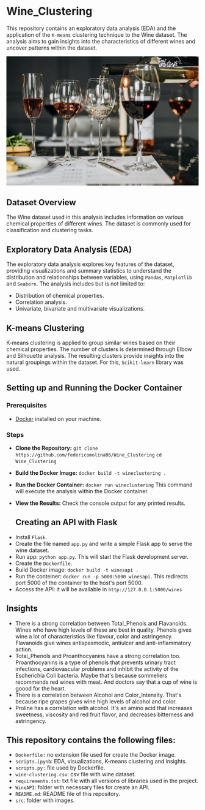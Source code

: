 # Wine_Clustering

This repository contains an exploratory data analysis (EDA) and the application of the `K-means` clustering technique to the Wine dataset. The analysis aims to gain insights into the characteristics of different wines and uncover patterns within the dataset.

![](https://github.com/federicomolina86/Wine_Clustering/blob/main/src/wine-cups.jpg)

## Dataset Overview

The Wine dataset used in this analysis includes information on various chemical properties of different wines. The dataset is commonly used for classification and clustering tasks.


## Exploratory Data Analysis (EDA)

The exploratory data analysis explores key features of the dataset, providing visualizations and summary statistics to understand the distribution and relationships between variables, using `Pandas`, `Matplotlib` and `Seaborn`. The analysis includes but is not limited to:

- Distribution of chemical properties.
- Correlation analysis.
- Univariate, bivariate and multivariate visualizations.

## K-means Clustering

K-means clustering is applied to group similar wines based on their chemical properties. The number of clusters is determined through Elbow and Silhouette analysis. The resulting clusters provide insights into the natural groupings within the dataset. For this, `Scikit-learn` library was used.


## Setting up and Running the Docker Container

### Prerequisites

* [Docker](https://www.docker.com/) installed on your machine.

### Steps

* **Clone the Repository:** `git clone https://github.com/federicomolina86/Wine_Clustering`
`cd Wine_Clustering`
* **Build the Docker Image:** `docker build -t wineclustering .`
* **Run the Docker Container:** `docker run wineclustering`
  This command will execute the analysis within the Docker container.
* **View the Results:**
  Check the console output for any printed results.

  ## Creating an API with Flask
- Install `Flask`.
- Create the file named `app.py` and write a simple Flask app to serve the wine dataset.
- Run app: `python app.py`. This will start the Flask development server.
- Create the `Dockerfile`.
- Build Docker image: `docker build -t winesapi .`
- Run the conteiner: `docker run -p 5000:5000 winesapi`. This redirects port 5000 of the container to the host's port 5000.
- Access the API: it will be available in `http://127.0.0.1:5000/wines`
  
## Insights

- There is a strong correlation between Total_Phenols and Flavanoids. Wines who have high levels of these are best in quality. Phenols gives wine a lot of characteristics like flavour, color and astringency. Flavanoids give wines antispasmodic, antiulcer and anti-inflammatory action.
- Total_Phenols and Proanthocyanins have a strong correlation too. Proanthocyanins is a type of phenols that prevents urinary tract infections, cardiovascular problems and inhibit the activity of the Escherichia Coli bacteria. Maybe that's because sommeliers recommends red wines with meat. And doctors say that a cup of wine is goood for the heart.
- There is a correlation between Alcohol and Color_Intensity. That's because ripe grapes gives wine high levels of alcohol and color.
- Proline has a correlation with alcohol. It's an amino acid that increases sweetness, viscosity and red fruit flavor, and decreases bitterness and astringency.


## This repository contains the following files:

- `Dockerfile:` no extension file used for create the Docker image.
- `scripts.ipynb`: EDA, visualizations, K-means clustering and insights.
- `scripts.py:` file used by Dockerfile.
- `wine-clustering.csv`: csv file with wine dataset.
- `requirements.txt`: txt file with all versions of libraries used in the project.
- `WineAPI`: folder with necessary files for create an API.
- `README.md`: README file of this repository.
- `src`: folder with images.
